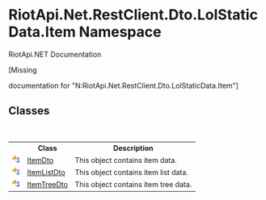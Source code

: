 # RiotApi.Net.RestClient.Dto.LolStaticData.Item Namespace
RiotApi.NET Documentation 

\[Missing <summary> documentation for "N:RiotApi.Net.RestClient.Dto.LolStaticData.Item"\]


## Classes
&nbsp;<table><tr><th></th><th>Class</th><th>Description</th></tr><tr><td>![Public class](media/pubclass.gif "Public class")</td><td><a href="152c228f-f557-6caf-c38a-642e6c61e827">ItemDto</a></td><td>
This object contains item data.</td></tr><tr><td>![Public class](media/pubclass.gif "Public class")</td><td><a href="b0c356b4-05ff-d60e-621f-f2254cc8ca6a">ItemListDto</a></td><td>
This object contains item list data.</td></tr><tr><td>![Public class](media/pubclass.gif "Public class")</td><td><a href="5c6dd399-245d-ba30-a2ab-fbe753bcd8e8">ItemTreeDto</a></td><td>
This object contains item tree data.</td></tr></table>&nbsp;
